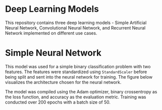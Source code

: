 # Deep Learning Models
This repository contains three deep learning models - Simple Artificial Neural Network, Convolutional Neural Network, and Recurrent Neural Network implemented on different use cases.

<h1>Simple Neural Network</h1>

<p>
This model was used for a simple binary classification problem with two features. The features were standardized using <code>StandardScaler</code> before being split and sent into the neural network for training. The figure below visualizes the architecture chosen for the neural network.
</p>

<p>
The model was compiled using the Adam optimizer, binary crossentropy as the loss function, and accuracy as the evaluation metric. Training was conducted over 200 epochs with a batch size of 50.
</p>






